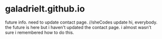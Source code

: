 # galadrielt.github.io
future info.
need to update contact page.
//sheCodes update
hi, everybody. the future is here but i haven't updated the contact page. 
i almost wasn't sure i remembered how to do this. 


